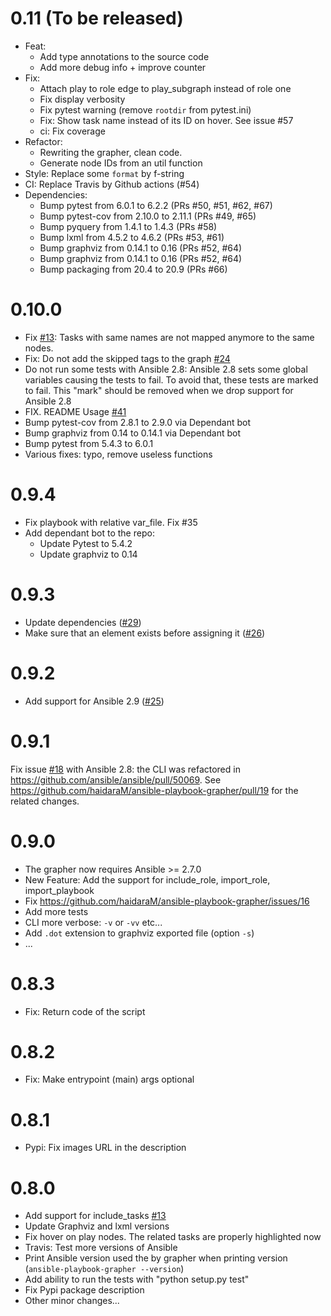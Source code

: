 # 0.11 (To be released)
 - Feat: 
   - Add type annotations to the source code
   - Add more debug info + improve counter
 - Fix:
   - Attach play to role edge to play_subgraph instead of role one
   - Fix display verbosity
   - Fix pytest warning (remove `rootdir` from pytest.ini)
   - Fix: Show task name instead of its ID on hover. See issue #57
   - ci: Fix coverage 
 - Refactor:
   - Rewriting the grapher, clean code.
   - Generate node IDs from an util function
 - Style: Replace some `format` by f-string
 - CI: Replace Travis by Github actions (#54)
 - Dependencies:
   - Bump pytest from 6.0.1 to 6.2.2 (PRs #50, #51, #62, #67)
   - Bump pytest-cov from 2.10.0 to 2.11.1 (PRs #49, #65)
   - Bump pyquery from 1.4.1 to 1.4.3 (PRs #58)
   - Bump lxml from 4.5.2 to 4.6.2 (PRs #53, #61)
   - Bump graphviz from 0.14.1 to 0.16 (PRs #52, #64)
   - Bump graphviz from 0.14.1 to 0.16 (PRs #52, #64)
   - Bump packaging from 20.4 to 20.9 (PRs #66)

# 0.10.0
 - Fix [\#13](https://github.com/haidaraM/ansible-playbook-grapher/issues/13): Tasks with same names are not mapped
  anymore to the same nodes.
 - Fix: Do not add the skipped tags to the graph [\#24](https://github.com/haidaraM/ansible-playbook-grapher/issues/24)
 - Do not run some tests with Ansible 2.8: Ansible 2.8 sets some global variables causing the tests to fail. 
 To avoid that, these tests are marked to fail. This "mark" should be removed when we drop support for Ansible 2.8
 - FIX. README Usage [\#41](https://github.com/haidaraM/ansible-playbook-grapher/pull/41) 
 - Bump pytest-cov from 2.8.1 to 2.9.0 via Dependant bot
 - Bump graphviz from 0.14 to 0.14.1 via Dependant bot
 - Bump pytest from 5.4.3 to 6.0.1
 - Various fixes: typo, remove useless functions

# 0.9.4
 - Fix playbook with relative var_file. Fix #35
 - Add dependant bot to the repo:
   - Update Pytest to 5.4.2
   - Update graphviz to 0.14 

# 0.9.3
 - Update dependencies ([\#29](https://github.com/haidaraM/ansible-playbook-grapher/pull/29))
 - Make sure that an element exists before assigning it ([\#26](https://github.com/haidaraM/ansible-playbook-grapher/pull/26))

# 0.9.2
 - Add support for Ansible 2.9 ([\#25](https://github.com/haidaraM/ansible-playbook-grapher/pull/25))

# 0.9.1
Fix issue [\#18](https://github.com/haidaraM/ansible-playbook-grapher/issues/18) with Ansible 2.8: the CLI was refactored in https://github.com/ansible/ansible/pull/50069. See https://github.com/haidaraM/ansible-playbook-grapher/pull/19 for the related changes. 

# 0.9.0
 - The grapher now requires Ansible >= 2.7.0
 - New Feature: Add the support for include_role, import_role, import_playbook
 - Fix https://github.com/haidaraM/ansible-playbook-grapher/issues/16
 - Add more tests
 - CLI more verbose: `-v` or `-vv` etc...
 - Add `.dot` extension to graphviz exported file (option `-s`) 
 - ...

# 0.8.3
 - Fix: Return code of the script

# 0.8.2
 - Fix: Make entrypoint (main) args optional

# 0.8.1
 - Pypi: Fix images URL in the description

# 0.8.0
 - Add support for include_tasks [\#13](https://github.com/haidaraM/ansible-playbook-grapher/issues/13)
 - Update Graphviz and lxml versions
 - Fix hover on play nodes. The related tasks are properly highlighted now 
 - Travis: Test more versions of Ansible
 - Print Ansible version used the by grapher when printing version (`ansible-playbook-grapher --version`)
 - Add ability to run the tests with "python setup.py test"
 - Fix Pypi package description
 - Other minor changes...
